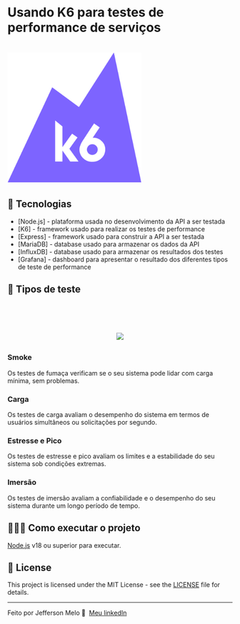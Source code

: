 # Usando K6 para testes de performance de serviços

<h1 align="left">
    <img src=".github/images/K6-logo.svg" width="300px">
</h1>

## 🚀 Tecnologias

- [Node.js] - plataforma usada no desenvolvimento da API a ser testada
- [K6] - framework usado para realizar os testes de performance
- [Express] - framework usado para construir a API a ser testada
- [MariaDB] - database usado para armazenar os dados da API
- [InfluxDB] - database usado para armazenar os resultados dos testes
- [Grafana] - dashboard para apresentar o resultado dos diferentes tipos de teste de performance

## 🚀 Tipos de teste
<br>
<h1 align="center">
    <img src="https://k6.io/docs/static/e45e3f092ab0445aa3da987a69ddad85/d9937/test-types.png">
</h1>

### Smoke

Os testes de fumaça verificam se o seu sistema pode lidar com carga mínima, sem problemas.

### Carga

Os testes de carga avaliam o desempenho do sistema em termos de usuários simultâneos ou solicitações por segundo.

### Estresse e Pico

Os testes de estresse e pico avaliam os limites e a estabilidade do seu sistema sob condições extremas.

### Imersão

Os testes de imersão avaliam a confiabilidade e o desempenho do seu sistema durante um longo período de tempo.


## 👨🏻‍💻 Como executar o projeto

[Node.js](https://nodejs.org/) v18 ou superior para executar.


## 📝 License

This project is licensed under the MIT License - see the [LICENSE](LICENSE) file for details.

---

Feito por Jefferson Melo 👋 &nbsp;[Meu linkedIn](https://www.linkedin.com/in/jeffersonmelo8/)
